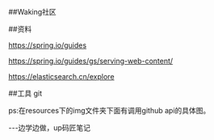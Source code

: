 ##Waking社区


##资料


https://spring.io/guides

https://spring.io/guides/gs/serving-web-content/

https://elasticsearch.cn/explore


##工具
git


ps:在resources下的img文件夹下面有调用github api的具体图。

---边学边做，up码匠笔记

